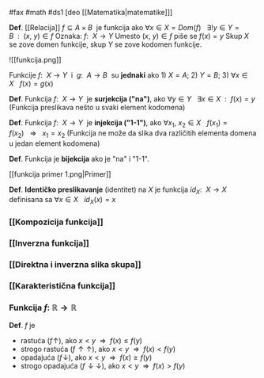 #fax #math #ds1 [deo  [[Matematika|matematike]]]
$\:$

**Def**. [[Relacija]] $f \subseteq A\times B\:$ je funkcija ako $\forall x\in X = Dom(f)\ \ \ \exists! y \in Y = B\ \ : \ \ (x, \ y) \in f$
Oznaka: $f:\ \ X \to Y$
Umesto $(x, \ y) \in f$ piše se $f(x) = y$
Skup $X$ se zove domen funkcije, skup $Y$ se zove kodomen funkcije.

![[funkcija.png]]

Funkcije $f:\ \ X \to Y\:$ i $\:g:\ \ A \to B\:$ su **jednaki** ako 1)$\ X = A$; 2)$\ Y = B$; 3)$\ \forall x \in X \ \ \ f(x)=g(x)$

**Def**. Funkcija $f:\ \ X \to Y\:$ je **surjekcija ("na")**, ako $\forall y \in Y\ \ \ \exists x \in X \ \ :\ \ f(x)=y$
(Funkcija preslikava nešto u svaki element kodomena)

**Def**. Funkcija $f:\ \ X \to Y\:$ je **injekcija ("1-1")**, ako $\forall x_1,\ x_2 \in X\ \ \ f(x_1)=f(x_2) \ \ \ \Rightarrow \ \ \ x_1=x_2$
(Funkcija ne može da slika dva različitih elementa domena u jedan element kodomena)

**Def**. Funkcija je **bijekcija** ako je "na" i "1-1".

[[funkcija primer 1.png|Primer]]

**Def**. **Identičko preslikavanje** (identitet) na $X$ je funkcija $id_X : \ \ X \to X \ \:$ definisana sa $\forall x \in X \ \ \ id_X(x)=x$

### [[Kompozicija funkcija]]

### [[Inverzna funkcija]]

### [[Direktna i inverzna slika skupa]]

### [[Karakteristična funkcija]]

### Funkcija $f:\ \mathbb{R}\to \mathbb{R}$
**Def**. $f$ je 
- rastuća ($f\!\uparrow$), ako $x<y\ \ \Rightarrow\ \ f(x)\leqslant f(y)$
- strogo rastuća ($f\!\uparrow\uparrow$), ako $x<y\ \ \Rightarrow\ \ f(x)<f(y)$
- opadajuća ($f\!\downarrow$), ako $x<y\ \ \Rightarrow\ \ f(x)\geqslant f(y)$
- strogo opadajuća ($f\!\downarrow\downarrow$), ako $x<y\ \ \Rightarrow\ \ f(x)>f(y)$